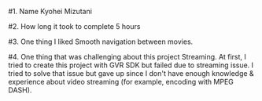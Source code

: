#1. Name
Kyohei Mizutani

#2. How long it took to complete
5 hours

#3. One thing I liked
Smooth navigation between movies. 

#4. One thing that was challenging about this project
Streaming. At first, I tried to create this project with GVR SDK but failed due to streaming issue. I tried to solve that issue but gave up since I don't have enough knowledge & experience about video streaming (for example, encoding with MPEG DASH). 